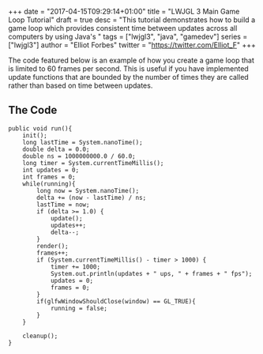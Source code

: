 +++
date = "2017-04-15T09:29:14+01:00"
title = "LWJGL 3 Main Game Loop Tutorial"
draft = true
desc = "This tutorial demonstrates how to build a game loop which provides consistent time between updates across all computers by using Java's "
tags = ["lwjgl3", "java", "gamedev"]
series = ["lwjgl3"]
author = "Elliot Forbes"
twitter = "https://twitter.com/Elliot_F"
+++

<p>The code featured below is an example of how you create a game loop that is limited to 60 frames per second. This is useful if you have implemented update functions that are bounded by the number of times they are called rather than based on time between updates. </p>

<h2>The Code</h2>

~~~
public void run(){
	init();
	long lastTime = System.nanoTime();
	double delta = 0.0;
	double ns = 1000000000.0 / 60.0;
	long timer = System.currentTimeMillis();
	int updates = 0;
	int frames = 0;
	while(running){
		long now = System.nanoTime();
		delta += (now - lastTime) / ns;
		lastTime = now;
		if (delta >= 1.0) {
			update();
			updates++;
			delta--;
		}
		render();		
		frames++;
		if (System.currentTimeMillis() - timer > 1000) {
			timer += 1000;
			System.out.println(updates + " ups, " + frames + " fps");
			updates = 0;
			frames = 0;
		}
		if(glfwWindowShouldClose(window) == GL_TRUE){
			running = false;
		}
	}
	
	cleanup();
}
~~~